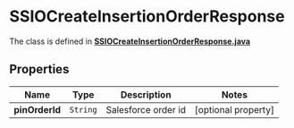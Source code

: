 

# SSIOCreateInsertionOrderResponse

The class is defined in **[SSIOCreateInsertionOrderResponse.java](../../src/main/java/org/openapitools/model/SSIOCreateInsertionOrderResponse.java)**

## Properties

Name | Type | Description | Notes
------------ | ------------- | ------------- | -------------
**pinOrderId** | `String` | Salesforce order id |  [optional property]




